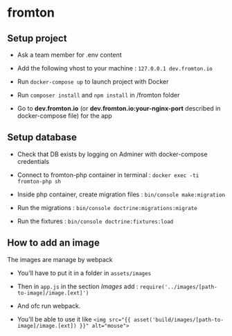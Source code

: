 # fromton

## Setup project

- Ask a team member for .env content

- Add the following vhost to your machine : `127.0.0.1 dev.fromton.io`

- Run `docker-compose up` to launch project with Docker

- Run `composer install` and `npm install` in /fromton folder

- Go to **dev.fromton.io** (or **dev.fromton.io:your-nginx-port** described in docker-compose file) for the app

## Setup database

- Check that DB exists by logging on Adminer with docker-compose credentials

- Connect to fromton-php container in terminal : `docker exec -ti fromton-php sh`

- Inside php container, create migration files : `bin/console make:migration`

- Run the migrations : `bin/console doctrine:migrations:migrate`

- Run the fixtures : `bin/console doctrine:fixtures:load`


## How to add an image
The images are manage by webpack

 - You'll have to put it in a folder in `assets/images`

 - Then in `app.js` in the section *Images* add : `require('../images/[path-to-image]/image.[ext]')`

 - And ofc run webpack. 
 
 - You'll be able to use it like `<img src="{{ asset('build/images/[path-to-image]/image.[ext]) }}" alt="mouse">`
